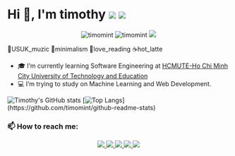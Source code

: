 <h1 align="left">Hi 👋, I'm timothy <img src="https://img.icons8.com/color/48/000000/vietnam-circular.png"/> <img src="https://img.icons8.com/fluent/48/000000/church.png"/> </h1>

<p align="center"> 
  <img src="https://komarev.com/ghpvc/?username=timomint" alt="timomint" /> 
  <img src="https://badges.pufler.dev/repos/timomint" alt="timomint" /> 
  <img src="https://visitor-badge.laobi.icu/badge?page_id=timomint.timomint")
</p>

🎼USUK_muzic
🍏minimalism
📖love_reading
☕hot_latte

  
- 🎓 I’m currently learning Software Engineering at [HCMUTE-Ho Chi Minh City University of Technology and Education](http://en.hcmute.edu.vn/)
- 💻 I’m trying to study on Machine Learning and Web Development. 

![Timothy's GitHub stats](https://github-readme-stats.vercel.app/api?username=timomint&count_private=true&show_icons=true&theme=dark)
[![Top Langs](https://github-readme-stats.vercel.app/api/top-langs/?username=timomint&theme=dark&layout="compat")](https://github.com/timomint/github-readme-stats)

### 📫 How to reach me:
<p align="center">
  <a href="https://www.facebook.com/tadeothien" alt="Facebook">
    <img src="https://img.icons8.com/ios/50/000000/facebook-new.png" />
  </a> 
  <a href="https://github.com/timomint" alt="Github">
    <img src="https://img.icons8.com/ios/50/000000/github-2.png"/>
  </a> 
  <a href="https://https://www.flickr.com/photos/timothylysf/" alt="Flickr" target="_blank" >
    <img src="https://img.icons8.com/ios/50/000000/flickr.png""/>
  </a>
  <a href="https://linkedin.com/in/timomint" target="_blank">
    <img src="https://img.icons8.com/ios/50/000000/linkedin.png"/>
  </a>
  <a href="https://www.instagram.com/xxieqmizh/" target="_blank">
    <img src="https://img.icons8.com/metro/52/000000/instagram-new.png"/>
  </a>
</p>





 
<!--https://github.com/anuraghazra/github-readme-stats/blob/master/themes/README.md-->

